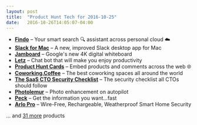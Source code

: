 ```yaml
---
layout: post
title:  "Product Hunt Tech for 2016-10-25"
date:   2016-10-26T14:05:07-04:00
---
```


* **[Findo](https://www.producthunt.com/posts/findo-4?utm_campaign=producthunt-api&utm_medium=api&utm_source=Application%3A+Daily+Digest+RSS+%28ID%3A+3202%29)** – Your smart search 🔍 assistant across personal cloud ☁️
* **[Slack for Mac](https://www.producthunt.com/posts/slack-for-mac?utm_campaign=producthunt-api&utm_medium=api&utm_source=Application%3A+Daily+Digest+RSS+%28ID%3A+3202%29)** – A new, improved Slack desktop app for Mac
* **[Jamboard](https://www.producthunt.com/posts/jamboard?utm_campaign=producthunt-api&utm_medium=api&utm_source=Application%3A+Daily+Digest+RSS+%28ID%3A+3202%29)** – Google's new 4K digital whiteboard
* **[Letz](https://www.producthunt.com/posts/letz?utm_campaign=producthunt-api&utm_medium=api&utm_source=Application%3A+Daily+Digest+RSS+%28ID%3A+3202%29)** – Chat bot that will make you enjoy productivity
* **[Product Hunt Cards](https://www.producthunt.com/posts/product-hunt-cards?utm_campaign=producthunt-api&utm_medium=api&utm_source=Application%3A+Daily+Digest+RSS+%28ID%3A+3202%29)** – Embed products and comments across the web 🌐
* **[Coworking.Coffee](https://www.producthunt.com/posts/coworking-coffee?utm_campaign=producthunt-api&utm_medium=api&utm_source=Application%3A+Daily+Digest+RSS+%28ID%3A+3202%29)** – The best coworking spaces all around the world
* **[The SaaS CTO Security Checklist](https://www.producthunt.com/posts/the-saas-cto-security-checklist?utm_campaign=producthunt-api&utm_medium=api&utm_source=Application%3A+Daily+Digest+RSS+%28ID%3A+3202%29)** – The security checklist all CTOs should follow
* **[Photolemur](https://www.producthunt.com/posts/photolemur-2?utm_campaign=producthunt-api&utm_medium=api&utm_source=Application%3A+Daily+Digest+RSS+%28ID%3A+3202%29)** – Photo enhancement on autopilot
* **[Peck](https://www.producthunt.com/posts/peck-2?utm_campaign=producthunt-api&utm_medium=api&utm_source=Application%3A+Daily+Digest+RSS+%28ID%3A+3202%29)** – Get the information you want...fast
* **[Arlo Pro](https://www.producthunt.com/posts/arlo-pro?utm_campaign=producthunt-api&utm_medium=api&utm_source=Application%3A+Daily+Digest+RSS+%28ID%3A+3202%29)** – Wire-Free, Rechargeable, Weatherproof Smart Home Security

… and [31 more](https://www.producthunt.com/tech) products